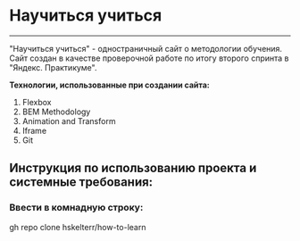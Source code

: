 # Научиться учиться
------
"Научиться учиться" - одностраничный сайт о методологии обучения. 
Сайт создан в качестве проверочной работе по итогу второго спринта в "Яндекс. Практикуме".

**Технологии, использованные при создании сайта:**
1. Flexbox
2. BEM Methodology
3. Animation and Transform
4. Iframe
5. Git

## Инструкция по использованию проекта и системные требования:
### Ввести в комнадную строку:
gh repo clone hskelterr/how-to-learn
